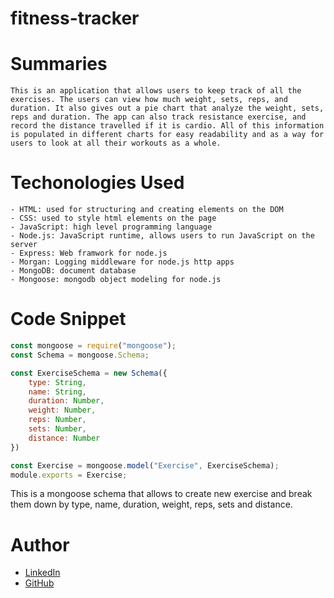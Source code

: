 # fitness-tracker

# Summaries
    This is an application that allows users to keep track of all the exercises. The users can view how much weight, sets, reps, and duration. It also gives out a pie chart that analyze the weight, sets, reps and duration. The app can also track resistance exercise, and record the distance travelled if it is cardio. All of this information is populated in different charts for easy readability and as a way for users to look at all their workouts as a whole. 

# Techonologies Used
    - HTML: used for structuring and creating elements on the DOM
    - CSS: used to style html elements on the page
    - JavaScript: high level programming language
    - Node.js: JavaScript runtime, allows users to run JavaScript on the server
    - Express: Web framwork for node.js
    - Morgan: Logging middleware for node.js http apps
    - MongoDB: document database
    - Mongoose: mongodb object modeling for node.js

# Code Snippet
```js
const mongoose = require("mongoose");
const Schema = mongoose.Schema;

const ExerciseSchema = new Schema({
    type: String,
    name: String,
    duration: Number,
    weight: Number,
    reps: Number,
    sets: Number,
    distance: Number
})

const Exercise = mongoose.model("Exercise", ExerciseSchema);
module.exports = Exercise;
```
This is a mongoose schema that allows to create new exercise and break them down by type, name, duration, weight, reps, sets and distance.

# Author
- [LinkedIn](www.linkedin.com/in/tu-tai-le-2a9646139)
- [GitHub](https://github.com/TaiLe96)